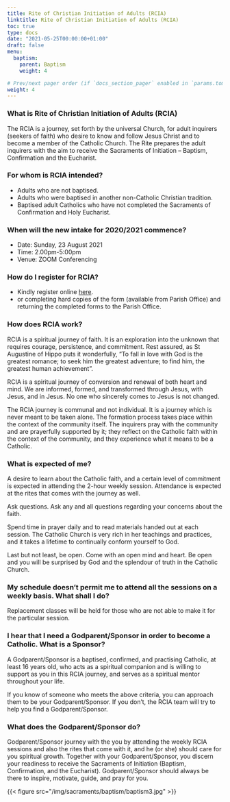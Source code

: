 ```yaml
---
title: Rite of Christian Initiation of Adults (RCIA)
linktitle: Rite of Christian Initiation of Adults (RCIA)
toc: true
type: docs
date: "2021-05-25T00:00:00+01:00"
draft: false
menu:
  baptism:
    parent: Baptism
    weight: 4

# Prev/next pager order (if `docs_section_pager` enabled in `params.toml`)
weight: 4
---
```


### What is Rite of Christian Initiation of Adults (RCIA)
The RCIA is a journey, set forth by the universal Church, for adult inquirers (seekers of faith) who desire to know and follow Jesus Christ and to become a member of the Catholic Church. The Rite prepares the adult inquirers with the aim to receive the Sacraments of Initiation – Baptism, Confirmation and the Eucharist.

### For whom is RCIA intended?
* Adults who are not baptised.
* Adults who were baptised in another non-Catholic Christian tradition.
* Baptised adult Catholics who have not completed the Sacraments of Confirmation and Holy Eucharist.

### When will the new intake for 2020/2021 commence?
* Date: Sunday, 23 August 2021
* Time: 2.00pm-5:00pm
* Venue: ZOOM Conferencing

### How do I register for RCIA?
- Kindly register online [here](#).
- or completing hard copies of the form (available from Parish Office) and returning the completed forms to the Parish Office.

### How does RCIA work?
RCIA is a spiritual journey of faith. It is an exploration into the unknown that requires courage, persistence, and commitment. Rest assured, as St Augustine of Hippo puts it wonderfully, “To fall in love with God is the greatest romance; to seek him the greatest adventure; to find him, the greatest human achievement”.

RCIA is a spiritual journey of conversion and renewal of both heart and mind. We are informed, formed, and transformed through Jesus, with Jesus, and in Jesus. No one who sincerely comes to Jesus is not changed.

The RCIA journey is communal and not individual. It is a journey which is never meant to be taken alone. The formation process takes place within the context of the community itself. The inquirers pray with the community and are prayerfully supported by it; they reflect on the Catholic faith within the context of the community, and they experience what it means to be a Catholic.

### What is expected of me?
A desire to learn about the Catholic faith, and a certain level of commitment is expected in attending the 2-hour weekly session. Attendance is expected at the rites that comes with the journey as well.

Ask questions. Ask any and all questions regarding your concerns about the faith.

Spend time in prayer daily and to read materials handed out at each session. The Catholic Church is very rich in her teachings and practices, and it takes a lifetime to continually conform yourself to God.

Last but not least, be open. Come with an open mind and heart. Be open and you will be surprised by God and the splendour of truth in the Catholic Church.

### My schedule doesn’t permit me to attend all the sessions on a weekly basis. What shall I do?
Replacement classes will be held for those who are not able to make it for the particular session.

### I hear that I need a Godparent/Sponsor in order to become a Catholic. What is a Sponsor?
A Godparent/Sponsor is a baptised, confirmed, and practising Catholic, at least 16 years old, who acts as a spiritual companion and is willing to support as you in this RCIA journey, and serves as a spiritual mentor throughout your life.

If you know of someone who meets the above criteria, you can approach them to be your Godparent/Sponsor. If you don’t, the RCIA team will try to help you find a Godparent/Sponsor.

### What does the Godparent/Sponsor do?
Godparent/Sponsor journey with the you by attending the weekly RCIA sessions and also the rites that come with it, and he (or she) should care for you spiritual growth. Together with your Godparent/Sponsor, you discern your readiness to receive the Sacraments of Initiation (Baptism, Confirmation, and the Eucharist). Godparent/Sponsor should always be there to inspire, motivate, guide, and pray for you.

{{< figure src="/img/sacraments/baptism/baptism3.jpg" >}}
